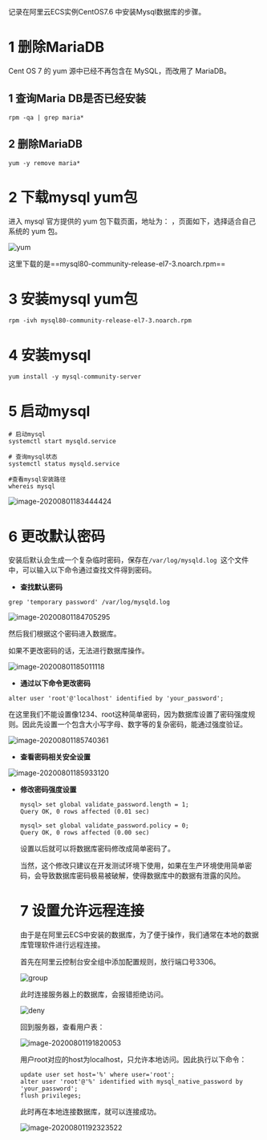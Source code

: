 



记录在阿里云ECS实例CentOS7.6 中安装Mysql数据库的步骤。

# 1 删除MariaDB

Cent OS 7 的 yum 源中已经不再包含在 MySQL，而改用了 MariaDB。

## 1 查询Maria DB是否已经安装

```
rpm -qa | grep maria*
```

##  2 删除MariaDB

```
yum -y remove maria*
```

# 2 下载mysql yum包

进入 mysql 官方提供的 yum 包下载页面，地址为：**[](https://dev.mysql.com/downloads/repo/yum/)** ，页面如下，选择适合自己系统的 yum 包。

![yum](https://gitee.com/haydnch/myImage/raw/master/imgs/yum.PNG)

这里下载的是==mysql80-community-release-el7-3.noarch.rpm==

# 3 安装mysql yum包

```
rpm -ivh mysql80-community-release-el7-3.noarch.rpm
```

# 4 安装mysql

```
yum install -y mysql-community-server
```

# 5 启动mysql

```
# 启动mysql 
systemctl start mysqld.service

# 查询mysql状态
systemctl status mysqld.service

#查看mysql安装路径
whereis mysql
```

![image-20200801183444424](https://gitee.com/haydnch/myImage/raw/master/imgs/image-20200801183444424.png)

# 6 更改默认密码

安装后默认会生成一个复杂临时密码，保存在```/var/log/mysqld.log ```这个文件中，可以输入以下命令通过查找文件得到密码。

- **查找默认密码**

```
grep 'temporary password' /var/log/mysqld.log
```

![image-20200801184705295](https://gitee.com/haydnch/myImage/raw/master/imgs/image-20200801184705295.png)

然后我们根据这个密码进入数据库。

如果不更改密码的话，无法进行数据库操作。

![image-20200801185011118](https://gitee.com/haydnch/myImage/raw/master/imgs/image-20200801185011118.png)

- **通过以下命令更改密码**

```
alter user 'root'@'localhost' identified by 'your_password';
```

在这里我们不能设置像1234、root这种简单密码，因为数据库设置了密码强度规则。因此先设置一个包含大小写字母、数字等的复杂密码，能通过强度验证。

![image-20200801185740361](https://gitee.com/haydnch/myImage/raw/master/imgs/image-20200801185740361.png)

- **查看密码相关安全设置**

![image-20200801185933120](https://gitee.com/haydnch/myImage/raw/master/imgs/image-20200801185933120.png)

- **修改密码强度设置**

  ```
  mysql> set global validate_password.length = 1;
  Query OK, 0 rows affected (0.01 sec)
  
  mysql> set global validate_password.policy = 0;
  Query OK, 0 rows affected (0.00 sec)
  ```

  设置以后就可以将数据库密码修改成简单密码了。

  当然，这个修改只建议在开发测试环境下使用，如果在生产环境使用简单密码，会导致数据库密码极易被破解，使得数据库中的数据有泄露的风险。

  # 7 设置允许远程连接

  由于是在阿里云ECS中安装的数据库，为了便于操作，我们通常在本地的数据库管理软件进行远程连接。

  首先在阿里云控制台安全组中添加配置规则，放行端口号3306。

  ![group](https://gitee.com/haydnch/myImage/raw/master/imgs/group.png)

  此时连接服务器上的数据库，会报错拒绝访问。

  ![deny](https://gitee.com/haydnch/myImage/raw/master/imgs/deny.png)

  回到服务器，查看用户表：

  ![image-20200801191820053](https://gitee.com/haydnch/myImage/raw/master/imgs/image-20200801191820053.png)

  用户root对应的host为localhost，只允许本地访问。因此执行以下命令：

  ```
  update user set host='%' where user='root';
  alter user 'root'@'%' identified with mysql_native_password by 'your_password';
  flush privileges;
  ```

  此时再在本地连接数据库，就可以连接成功。

  ![image-20200801192323522](https://gitee.com/haydnch/myImage/raw/master/imgs/image-20200801192323522.png)

  
  
  
